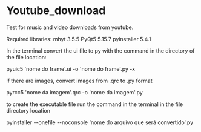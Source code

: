 # Youtube_download
 Test for music and video downloads from youtube.

Required libraries:
mhyt 3.5.5
PyQt5 5.15.7
pyinstaller 5.4.1


In the terminal convert the ui file to py with the command in the directory of the file location:

pyuic5 'nome do frame'.ui -o 'nome do frame'.py -x

if there are images, convert images from .qrc to .py format

pyrcc5 'nome da imagem'.qrc -o 'nome da imagem'.py

to create the executable file run the command in the terminal in the file directory location

pyinstaller --onefile --noconsole 'nome do arquivo que será convertido'.py